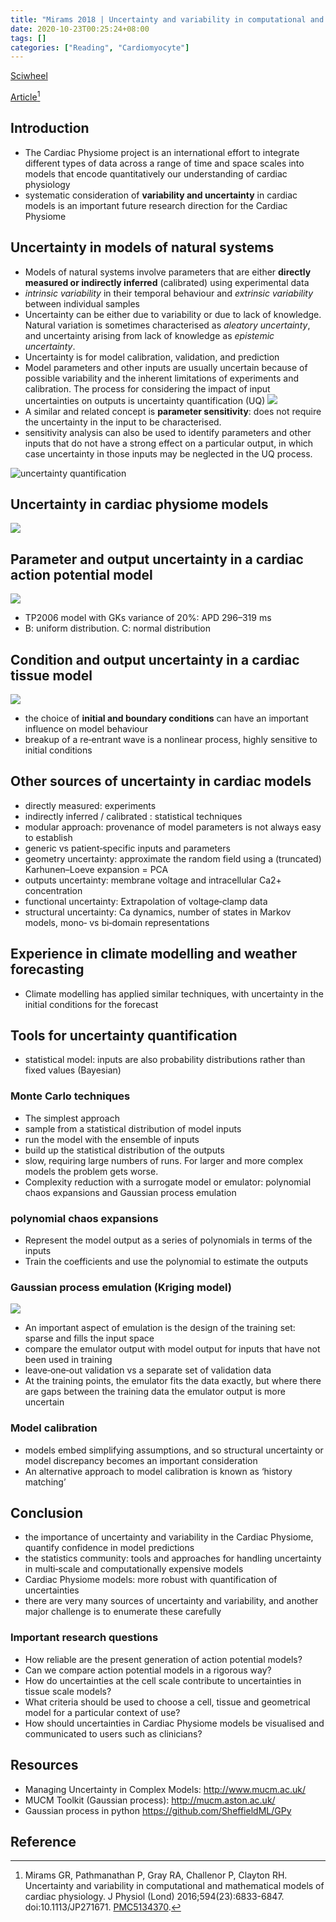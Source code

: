 ```yaml
---
title: "Mirams 2018 | Uncertainty and variability in computational and mathematical models of cardiac physiology"
date: 2020-10-23T00:25:24+08:00
tags: []
categories: ["Reading", "Cardiomyocyte"]
---
```


[Sciwheel](https://sciwheel.com/work/#/items/2510130)

[Article](https://www.ncbi.nlm.nih.gov/pmc/articles/PMC5134370/)[^Mirams2018]

<!--more-->

## Introduction
* The Cardiac Physiome project is an international effort to integrate different types of data across a range of time and space scales into models that encode quantitatively our understanding of cardiac physiology
* systematic consideration of **variability and uncertainty** in cardiac models is an important future research direction for the Cardiac Physiome

## Uncertainty in models of natural systems
* Models of natural systems involve parameters that are either **directly measured or indirectly inferred** (calibrated) using experimental data
* *intrinsic variability* in their temporal behaviour and *extrinsic variability* between individual samples
* Uncertainty can be either due to variability or due to lack of knowledge. Natural variation is sometimes characterised as *aleatory uncertainty*, and uncertainty arising from lack of knowledge as *epistemic uncertainty*.
* Uncertainty is for model calibration, validation, and prediction
* Model parameters and other inputs are usually uncertain because of possible variability and the inherent limitations of experiments and calibration. The process for considering the impact of input uncertainties on outputs is uncertainty quantification (UQ)
![](https://www.ncbi.nlm.nih.gov/pmc/articles/PMC5134370/bin/TJP-594-6833-g001.jpg)
* A similar and related concept is **parameter sensitivity**:  does not require the uncertainty in the input to be characterised.
* sensitivity analysis can also be used to identify parameters and other inputs that do not have a strong effect on a particular output, in which case uncertainty in those inputs may be neglected in the UQ process.

![](https://www.ncbi.nlm.nih.gov/pmc/articles/PMC5134370/bin/TJP-594-6833-g002.jpg "uncertainty quantification")

## Uncertainty in cardiac physiome models
![](https://www.ncbi.nlm.nih.gov/pmc/articles/PMC5134370/bin/TJP-594-6833-g007.jpg)

## Parameter and output uncertainty in a cardiac action potential model
![](https://www.ncbi.nlm.nih.gov/pmc/articles/PMC5134370/bin/TJP-594-6833-g003.jpg)
* TP2006 model with GKs variance of 20%: APD 296–319 ms
* B: uniform distribution. C: normal distribution

## Condition and output uncertainty in a cardiac tissue model
![](https://www.ncbi.nlm.nih.gov/pmc/articles/PMC5134370/bin/TJP-594-6833-g004.jpg)
* the choice of **initial and boundary conditions** can have an important influence on model behaviour
* breakup of a re‐entrant wave is a nonlinear process, highly sensitive to initial conditions

## Other sources of uncertainty in cardiac models
* directly measured: experiments
* indirectly inferred / calibrated : statistical techniques
* modular approach: provenance of model parameters is not always easy to establish
* generic vs patient‐specific inputs and parameters
* geometry uncertainty: approximate the random field using a (truncated) Karhunen–Loeve expansion = PCA
* outputs uncertainty: membrane voltage and intracellular Ca2+ concentration
* functional uncertainty: Extrapolation of voltage‐clamp data
* structural uncertainty: Ca dynamics, number of states in Markov models, mono‐ vs bi‐domain representations

## Experience in climate modelling and weather forecasting
* Climate modelling has applied similar techniques, with uncertainty in the initial conditions for the forecast
## Tools for uncertainty quantification
* statistical model: inputs are also probability distributions rather than fixed values (Bayesian)
### Monte Carlo techniques
* The simplest approach
* sample from a statistical distribution of model inputs
* run the model with the ensemble of inputs
* build up the statistical distribution of the outputs
* slow, requiring large numbers of runs. For larger and more complex models the problem gets worse.
* Complexity reduction with a surrogate model or emulator: polynomial chaos expansions and Gaussian process emulation

### polynomial chaos expansions
* Represent the model output as a series of polynomials in terms of the inputs
* Train the coefficients and use the polynomial to estimate the outputs

### Gaussian process emulation (Kriging model)
![](https://www.ncbi.nlm.nih.gov/pmc/articles/PMC5134370/bin/TJP-594-6833-g005.jpg)
* An important aspect of emulation is the design of the training set: sparse and fills the input space
* compare the emulator output with model output for inputs that have not been used in training
* leave‐one‐out validation vs a separate set of validation data
* At the training points, the emulator fits the data exactly, but where there are gaps between the training data the emulator output is more uncertain
### Model calibration
* models embed simplifying assumptions, and so structural uncertainty or model discrepancy becomes an important consideration
* An alternative approach to model calibration is known as ‘history matching’

## Conclusion
* the importance of uncertainty and variability in the Cardiac Physiome, quantify confidence in model predictions
* the statistics community: tools and approaches for handling uncertainty in multi‐scale and computationally expensive models
* Cardiac Physiome models: more robust with quantification of uncertainties
* there are very many sources of uncertainty and variability, and another major challenge is to enumerate these carefully
### Important research questions
* How reliable are the present generation of action potential models?
* Can we compare action potential models in a rigorous way?
* How do uncertainties at the cell scale contribute to uncertainties in tissue scale models?
* What criteria should be used to choose a cell, tissue and geometrical model for a particular context of use?
* How should uncertainties in Cardiac Physiome models be visualised and communicated to users such as clinicians?
## Resources
* Managing Uncertainty in Complex Models: http://www.mucm.ac.uk/
* MUCM Toolkit (Gaussian process): http://mucm.aston.ac.uk/
* Gaussian process in python https://github.com/SheffieldML/GPy

## Reference
[^Mirams2018]: Mirams GR, Pathmanathan P, Gray RA, Challenor P, Clayton RH. Uncertainty and variability in computational and mathematical models of cardiac physiology. J Physiol (Lond) 2016;594(23):6833-6847. doi:10.1113/JP271671. [PMC5134370](http://www.ncbi.nlm.nih.gov/pmc/articles/PMC5134370).
